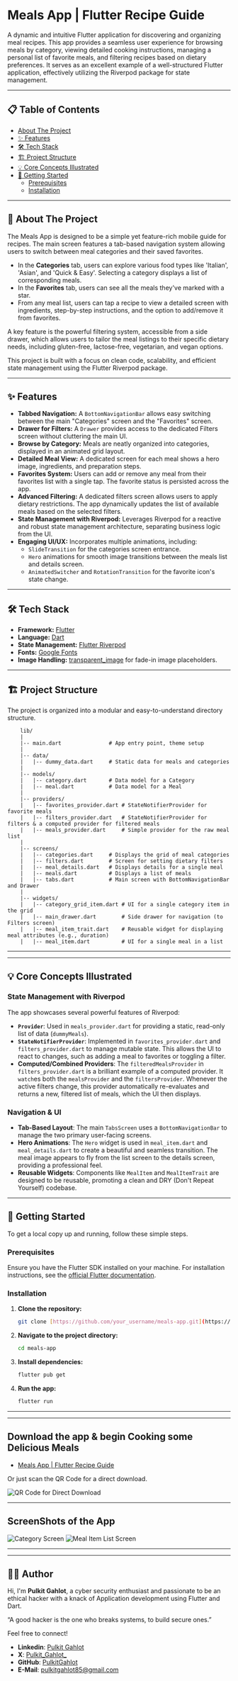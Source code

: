 # Meals App | Flutter Recipe Guide

A dynamic and intuitive Flutter application for discovering and organizing meal recipes. This app provides a seamless user experience for browsing meals by category, viewing detailed cooking instructions, managing a personal list of favorite meals, and filtering recipes based on dietary preferences. It serves as an excellent example of a well-structured Flutter application, effectively utilizing the Riverpod package for state management.

---

## 📋 Table of Contents

- [About The Project](#-about-the-project)
- [✨ Features](#-features)
- [🛠️ Tech Stack](#-tech-stack)
- [🏗️ Project Structure](#️-project-structure)
- [💡 Core Concepts Illustrated](#-core-concepts-illustrated)
- [🚀 Getting Started](#-getting-started)
  - [Prerequisites](#prerequisites)
  - [Installation](#installation)

---

## 📖 About The Project

The Meals App is designed to be a simple yet feature-rich mobile guide for recipes. The main screen features a tab-based navigation system allowing users to switch between meal categories and their saved favorites.

- In the **Categories** tab, users can explore various food types like 'Italian', 'Asian', and 'Quick & Easy'. Selecting a category displays a list of corresponding meals.
- In the **Favorites** tab, users can see all the meals they've marked with a star.
- From any meal list, users can tap a recipe to view a detailed screen with ingredients, step-by-step instructions, and the option to add/remove it from favorites.

A key feature is the powerful filtering system, accessible from a side drawer, which allows users to tailor the meal listings to their specific dietary needs, including gluten-free, lactose-free, vegetarian, and vegan options.

This project is built with a focus on clean code, scalability, and efficient state management using the Flutter Riverpod package.

---

## ✨ Features

-   **Tabbed Navigation:** A `BottomNavigationBar` allows easy switching between the main "Categories" screen and the "Favorites" screen.
-   **Drawer for Filters:** A `Drawer` provides access to the dedicated Filters screen without cluttering the main UI.
-   **Browse by Category:** Meals are neatly organized into categories, displayed in an animated grid layout.
-   **Detailed Meal View:** A dedicated screen for each meal shows a hero image, ingredients, and preparation steps.
-   **Favorites System:** Users can add or remove any meal from their favorites list with a single tap. The favorite status is persisted across the app.
-   **Advanced Filtering:** A dedicated filters screen allows users to apply dietary restrictions. The app dynamically updates the list of available meals based on the selected filters.
-   **State Management with Riverpod:** Leverages Riverpod for a reactive and robust state management architecture, separating business logic from the UI.
-   **Engaging UI/UX:** Incorporates multiple animations, including:
    -   `SlideTransition` for the categories screen entrance.
    -   `Hero` animations for smooth image transitions between the meals list and details screen.
    -   `AnimatedSwitcher` and `RotationTransition` for the favorite icon's state change.

---

## 🛠️ Tech Stack

-   **Framework:** [Flutter](https://flutter.dev/)
-   **Language:** [Dart](https://dart.dev/)
-   **State Management:** [Flutter Riverpod](https://riverpod.dev/)
-   **Fonts:** [Google Fonts](https://pub.dev/packages/google_fonts)
-   **Image Handling:** [transparent_image](https://pub.dev/packages/transparent_image) for fade-in image placeholders.

---

## 🏗️ Project Structure

The project is organized into a modular and easy-to-understand directory structure.

```
    lib/
    |
    |-- main.dart               # App entry point, theme setup
    |
    |-- data/
    |   |-- dummy_data.dart     # Static data for meals and categories
    |
    |-- models/
    |   |-- category.dart       # Data model for a Category
    |   |-- meal.dart           # Data model for a Meal
    |
    |-- providers/
    |   |-- favorites_provider.dart # StateNotifierProvider for favorite meals
    |   |-- filters_provider.dart   # StateNotifierProvider for filters & a computed provider for filtered meals
    |   |-- meals_provider.dart     # Simple provider for the raw meal list
    |
    |-- screens/
    |   |-- categories.dart     # Displays the grid of meal categories
    |   |-- filters.dart        # Screen for setting dietary filters
    |   |-- meal_details.dart   # Displays details for a single meal
    |   |-- meals.dart          # Displays a list of meals
    |   |-- tabs.dart           # Main screen with BottomNavigationBar and Drawer
    |
    |-- widgets/
    |   |-- category_grid_item.dart # UI for a single category item in the grid
    |   |-- main_drawer.dart        # Side drawer for navigation (to Filters screen)
    |   |-- meal_item_trait.dart    # Reusable widget for displaying meal attributes (e.g., duration)
    |   |-- meal_item.dart          # UI for a single meal in a list
```

---

---

## 💡 Core Concepts Illustrated

### State Management with Riverpod

The app showcases several powerful features of Riverpod:

-   **`Provider`**: Used in `meals_provider.dart` for providing a static, read-only list of data (`dummyMeals`).
-   **`StateNotifierProvider`**: Implemented in `favorites_provider.dart` and `filters_provider.dart` to manage mutable state. This allows the UI to react to changes, such as adding a meal to favorites or toggling a filter.
-   **Computed/Combined Providers**: The `filteredMealsProvider` in `filters_provider.dart` is a brilliant example of a computed provider. It `watch`es both the `mealsProvider` and the `filtersProvider`. Whenever the active filters change, this provider automatically re-evaluates and returns a new, filtered list of meals, which the UI then displays.

### Navigation & UI

-   **Tab-Based Layout**: The main `TabsScreen` uses a `BottomNavigationBar` to manage the two primary user-facing screens.
-   **Hero Animations**: The `Hero` widget is used in `meal_item.dart` and `meal_details.dart` to create a beautiful and seamless transition. The meal image appears to fly from the list screen to the details screen, providing a professional feel.
-   **Reusable Widgets**: Components like `MealItem` and `MealItemTrait` are designed to be reusable, promoting a clean and DRY (Don't Repeat Yourself) codebase.

---

## 🚀 Getting Started

To get a local copy up and running, follow these simple steps.

### Prerequisites

Ensure you have the Flutter SDK installed on your machine. For installation instructions, see the [official Flutter documentation](https://flutter.dev/docs/get-started/install).

### Installation

1.  **Clone the repository:**
    ```sh
    git clone [https://github.com/your_username/meals-app.git](https://github.com/your_username/meals-app.git)
    ```
2.  **Navigate to the project directory:**
    ```sh
    cd meals-app
    ```
3.  **Install dependencies:**
    ```sh
    flutter pub get
    ```
4.  **Run the app:**
    ```sh
    flutter run
    ```

---

---

## Download the app & begin Cooking some Delicious Meals

- [Meals App | Flutter Recipe Guide](https://clikn.in/PU7uNMk)

Or just scan the QR Code for a direct download.

![QR Code for Direct Download](assets/app_qr/meals_qr.png)

---

## ScreenShots of the App

![Category Screen](assets/demo_images/meals_demo_1.png)     ![Meal Item List Screen](assets/demo_images/meals_demo_2.png)

---
---

## 👨‍💻 Author

Hi, I'm **Pulkit Gahlot**, a cyber security enthusiast and passionate to be an ethical hacker with a knack of Application development using Flutter and Dart.

“A good hacker is the one who breaks systems, to build secure ones.”

Feel free to connect!
- **Linkedin**: [Pulkit Gahlot](https://linkedin.com/in/pulkit-gahlot)
- **X**: [Pulkit_Gahlot_](https://x.com/Pulkit_Gahlot_)
- **GitHub**: [PulkitGahlot](https://github.com/PulkitGahlot)
- **E-Mail**: [pulkitgahlot85@gmail.com](pulkitgahlot85@gmail.com)
